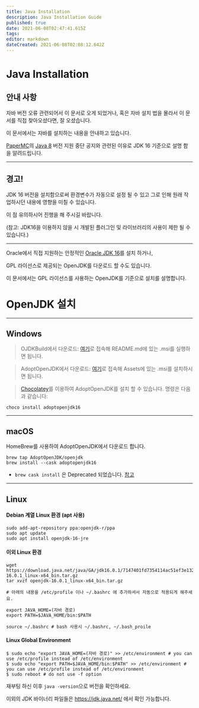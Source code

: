 ```yaml
---
title: Java Installation
description: Java Installation Guide
published: true
date: 2021-06-08T02:47:41.615Z
tags: 
editor: markdown
dateCreated: 2021-06-08T02:08:12.642Z
---
```


# Java Installation

## 안내 사항

자바 버전 오류 관련되어서 이 문서로 오게 되었거나, 혹은 자바 설치 법을 몰라서 이 문서를 직접 찾아오셨다면, 잘 오셨습니다.

이 문서에서는 자바를 설치하는 내용을 안내하고 있습니다.

[PaperMC](https://papermc.io/)의 [Java 8](https://papermc.io/java16) 버전 지원 중단 공지와 관련된 이유로 JDK 16 기준으로 설명 함을 알려드립니다.

---

## 경고!

JDK 16 버전을 설치함으로써 환경변수가 자동으로 설정 될 수 있고 그로 인해 원래 작업하시던 내용에 영향을 미칠 수 있습니다.

이 점 유의하시어 진행을 해 주시길 바랍니다.

(참고: JDK16을 이용하지 않을 시 개발된 플러그인 및 라이브러리의 사용이 제한 될 수 있습니다.)

---

Oracle에서 직접 지원하는 안정적인 [Oracle JDK 16](https://www.oracle.com/java/technologies/javase-jdk16-downloads.html)를 설치 하거나,

GPL 라이선스로 제공되는 OpenJDK를 다운로드 할 수도 있습니다.

이 문서에서는 GPL 라이선스를 사용하는 OpenJDK를 기준으로 설치를 설명합니다.

# OpenJDK 설치

---

## Windows

> OJDKBuild에서 다운로드: [여기](https://github.com/ojdkbuild/ojdkbuild/)로 접속해 README.md에 있는 .msi를 실행하면 됩니다.

> AdoptOpenJDK에서 다운로드: [여기](https://github.com/AdoptOpenJDK/openjdk16-binaries/releases)로 접속해 Assets에 있는 .msi를 설치하시면 됩니다.

> [Chocolatey](https://chocolatey.org/)를 이용하여 AdoptOpenJDK를 설치 할 수 있습니다. 명령은 다음과 같습니다:

```
choco install adoptopenjdk16
```

---

## macOS

HomeBrew를 사용하여 AdoptOpenJDK에서 다운로드 합니다.

```
brew tap AdoptOpenJDK/openjdk
brew install --cask adoptopenjdk16
```

- `brew cask install` 은 Deprecated 되었습니다. [참고](https://brew.sh/2020/12/01/homebrew-2.6.0/)

---

## Linux

#### Debian 계열 Linux 환경 (apt 사용)

```shell
sudo add-apt-repository ppa:openjdk-r/ppa
sudo apt update
sudo apt install openjdk-16-jre
```

#### 이외 Linux 환경

```shell
wget https://download.java.net/java/GA/jdk16.0.1/7147401fd7354114ac51ef3e1328291f/9/GPL/openjdk-16.0.1_linux-x64_bin.tar.gz
tar xvzf openjdk-16.0.1_linux-x64_bin.tar.gz

# 아래의 내용을 /etc/profile 이나 ~/.bashrc 에 추가하셔서 자동으로 적용되게 해주세요.

export JAVA_HOME=(자바 경로)
export PATH=$JAVA_HOME/bin:$PATH

source ~/.bashrc # bash 사용시 ~/.bashrc, ~/.bash_proile
```

#### Linux Global Environment

```shell
$ sudo echo "export JAVA_HOME=(자바 경로)" >> /etc/environment # you can use /etc/profile instead of /etc/environment
$ sudo echo "export PATH=$JAVA_HOME/bin:$PATH" >> /etc/environment # you can use /etc/profile instead of /etc/environment
$ sudo reboot # do not use -f option
```

재부팅 하신 이후 ``java -version``으로 버전을 확인하세요.

이외의 JDK 바이너리 파일들은 https://jdk.java.net/ 에서 확인 가능합니다.